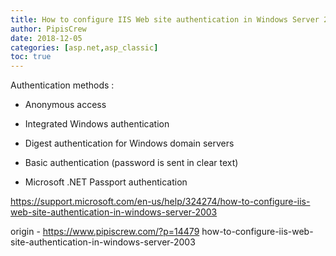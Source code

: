 ```yaml
---
title: How to configure IIS Web site authentication in Windows Server 2003
author: PipisCrew
date: 2018-12-05
categories: [asp.net,asp_classic]
toc: true
---
```


Authentication methods :

*   Anonymous access

*   Integrated Windows authentication

*   Digest authentication for Windows domain servers

*   Basic authentication (password is sent in clear text)

*   Microsoft .NET Passport authentication

https://support.microsoft.com/en-us/help/324274/how-to-configure-iis-web-site-authentication-in-windows-server-2003

origin - https://www.pipiscrew.com/?p=14479 how-to-configure-iis-web-site-authentication-in-windows-server-2003